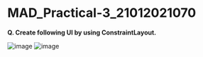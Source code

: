 # MAD_Practical-3_21012021070

**Q. Create following UI by using ConstraintLayout.**

![image](https://github.com/krupa-patel06/MAD_Practical-3_21012021070/assets/122816669/fe834fde-071d-4e1e-9f3c-7c71e7caf708)
![image](https://github.com/krupa-patel06/MAD_Practical-3_21012021070/assets/122816669/bf6a1b44-39ba-468b-acd3-967f04dd84e4)
